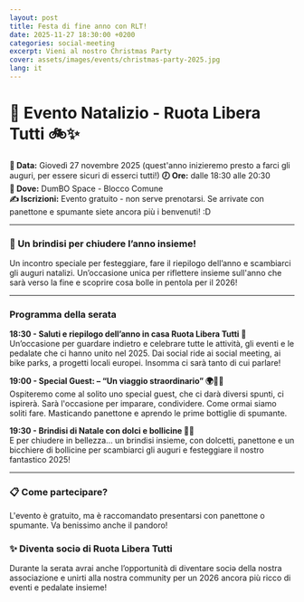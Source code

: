 ```yaml
---
layout: post
title: Festa di fine anno con RLT!
date: 2025-11-27 18:30:00 +0200
categories: social-meeting
excerpt: Vieni al nostro Christmas Party
cover: assets/images/events/christmas-party-2025.jpg
lang: it
---
```


# 🎄 Evento Natalizio - Ruota Libera Tutti 🚲✨

**📅 Data:** Giovedì 27 novembre 2025 (quest'anno inizieremo presto a farci gli auguri, per essere sicuri di esserci tutti!)
**🕖 Ore:** dalle 18:30 alle 20:30  
**📍 Dove:** DumBO Space - Blocco Comune  
**✍️ Iscrizioni:** Evento gratuito - non serve prenotarsi. Se arrivate con panettone e spumante siete ancora più i benvenuti! :D 

---

### 🎉 Un brindisi per chiudere l’anno insieme!

Un incontro speciale per festeggiare, fare il riepilogo dell’anno e scambiarci gli auguri natalizi. Un’occasione unica per riflettere  insieme sull'anno che sarà verso la fine e scoprire cosa bolle in pentola per il 2026!

---

### **Programma della serata**

**18:30 - Saluti e riepilogo dell’anno in casa Ruota Libera Tutti 🎉**  
Un’occasione per guardare indietro e celebrare tutte le attività, gli eventi e le pedalate che ci hanno unito nel 2025.
Dai social ride ai social meeting, ai bike parks, a progetti locali europei. Insomma ci sarà tanto di cui parlare!

**19:00 - Special Guest: – “Un viaggio straordinario” 🌍🚴‍♂️**  
Ospiteremo come al solito uno special guest, che ci darà diversi spunti, ci ispirerà. Sarà l'occasione per imparare, condividere. Come ormai siamo soliti fare. Masticando panettone e aprendo le prime bottiglie di spumante. 

**19:30 - Brindisi di Natale con dolci e bollicine 🎄🍾**  
E per chiudere in bellezza… un brindisi insieme, con dolcetti, panettone e un bicchiere di bollicine per scambiarci gli auguri e festeggiare il nostro fantastico 2025!

---

### 📋 Come partecipare?

L'evento è gratuito, ma è raccomandato presentarsi con panettone o spumante. Va benissimo anche il pandoro!

### ✨ Diventa sociə di Ruota Libera Tutti

Durante la serata avrai anche l’opportunità di diventare sociə della nostra associazione e unirti alla nostra community per un 2026 ancora più ricco di eventi e pedalate insieme!


